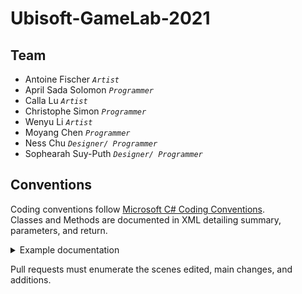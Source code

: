# Ubisoft-GameLab-2021

## Team
 - Antoine Fischer *`Artist`*
 - April Sada Solomon *`Programmer`*
 - Calla Lu *`Artist`*
 - Christophe Simon *`Programmer`*
 - Wenyu Li *`Artist`*
 - Moyang Chen *`Programmer`*
 - Ness Chu *`Designer/ Programmer`*
 - Sophearah Suy-Puth *`Designer/ Programmer`*

## Conventions
Coding conventions follow [Microsoft C# Coding Conventions](https://docs.microsoft.com/en-us/dotnet/csharp/programming-guide/inside-a-program/coding-conventions).  
Classes and Methods are documented in XML detailing summary, parameters, and return.  
<details>
 <summary> Example documentation </summary>
 <p>
  
 ```
 /// <summary>This method determines whether two <c>Point</c> objects have the same
 ///    location.</summary>
 /// <param><c>o</c> is the object to be compared to the current object.
 /// </param>
 /// <returns>True if the Points have the same location and they have
 ///    the exact same type; otherwise, false.</returns>
 ```
 
 </p>
</details>

Pull requests must enumerate the scenes edited, main changes, and additions.
